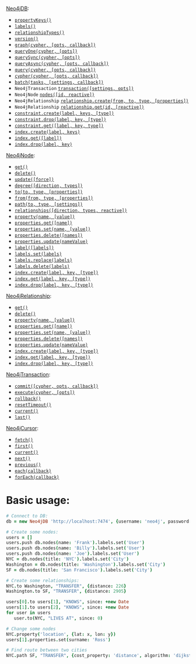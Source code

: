 [Neo4jDB](https://github.com/VeliovGroup/neo4j-fiber/wiki/Neo4jDB-Class):
 - [`propertyKeys()`](https://github.com/VeliovGroup/neo4j-fiber/wiki/Neo4jDB-Class#propertykeys)
 - [`labels()`](https://github.com/VeliovGroup/neo4j-fiber/wiki/Neo4jDB-Class#labels)
 - [`relationshipTypes()`](https://github.com/VeliovGroup/neo4j-fiber/wiki/Neo4jDB-Class#relationshiptypes)
 - [`version()`](https://github.com/VeliovGroup/neo4j-fiber/wiki/Neo4jDB-Class#version)
 - [`graph(cypher, [opts, callback])`](https://github.com/VeliovGroup/neo4j-fiber/wiki/Neo4jDB-Class#graphsettings-opts-callback)
 - [`queryOne(cypher, [opts])`](https://github.com/VeliovGroup/neo4j-fiber/wiki/Neo4jDB-Class#queryonecypher-opts)
 - [`querySync(cypher, [opts])`](https://github.com/VeliovGroup/neo4j-fiber/wiki/Neo4jDB-Class#querysynccypher-opts)
 - [`queryAsync(cypher, [opts, callback])`](https://github.com/VeliovGroup/neo4j-fiber/wiki/Neo4jDB-Class#queryasynccypher-opts-callback)
 - [`query(cypher, [opts, callback])`](https://github.com/VeliovGroup/neo4j-fiber/wiki/Neo4jDB-Class#querysettings-opts-callback)
 - [`cypher(cypher, [opts, callback])`](https://github.com/VeliovGroup/neo4j-fiber/wiki/Neo4jDB-Class#cyphercypher-opts-callback)
 - [`batch(tasks, [settings, callback])`](https://github.com/VeliovGroup/neo4j-fiber/wiki/Neo4jDB-Class#batchtasks-settings-callback)
 - `Neo4jTransaction` [`transaction([settings, opts])`](https://github.com/VeliovGroup/neo4j-fiber/wiki/Neo4jDB-Class#transactionsettings-opts)
 - `Neo4jNode` [`nodes([id, reactive])`](https://github.com/VeliovGroup/neo4j-fiber/wiki/Neo4jDB-Class#nodesid-reactive)
 - `Neo4jRelationship` [`relationship.create(from, to, type, [properties])`](https://github.com/VeliovGroup/neo4j-fiber/wiki/Neo4jDB-Class#relationshipcreatefrom-to-type-properties)
 - `Neo4jRelationship` [`relationship.get(id, [reactive])`](https://github.com/VeliovGroup/neo4j-fiber/wiki/Neo4jDB-Class#relationshipgetid-reactive)
 - [`constraint.create(label, keys, [type])`](https://github.com/VeliovGroup/neo4j-fiber/wiki/Neo4jDB-Class#constraintcreatelabel-keys-type)
 - [`constraint.drop(label, key, [type])`](https://github.com/VeliovGroup/neo4j-fiber/wiki/Neo4jDB-Class#constraintdroplabel-key-type)
 - [`constraint.get([label, key, type])`](https://github.com/VeliovGroup/neo4j-fiber/wiki/Neo4jDB-Class#constraintgetlabel-key-type)
 - [`index.create(label, keys)`](https://github.com/VeliovGroup/neo4j-fiber/wiki/Neo4jDB-Class#indexcreatelabel-keys)
 - [`index.get([label])`](https://github.com/VeliovGroup/neo4j-fiber/wiki/Neo4jDB-Class#indexgetlabel)
 - [`index.drop(label, key)`](https://github.com/VeliovGroup/neo4j-fiber/wiki/Neo4jDB-Class#indexdroplabel-key)

[Neo4jNode](https://github.com/VeliovGroup/neo4j-fiber/wiki/Neo4jNode-Class):
 - [`get()`](https://github.com/VeliovGroup/neo4j-fiber/wiki/Neo4jNode-Class#get)
 - [`delete()`](https://github.com/VeliovGroup/neo4j-fiber/wiki/Neo4jNode-Class#delete)
 - [`update([force])`](https://github.com/VeliovGroup/neo4j-fiber/wiki/Neo4jNode-Class#updateforce)
 - [`degree([direction, types])`](https://github.com/VeliovGroup/neo4j-fiber/wiki/Neo4jNode-Class#degreedirection-types)
 - [`to(to, type, [properties])`](https://github.com/VeliovGroup/neo4j-fiber/wiki/Neo4jNode-Class#toto-type-properties)
 - [`from(from, type, [properties])`](https://github.com/VeliovGroup/neo4j-fiber/wiki/Neo4jNode-Class#fromfrom-type-properties)
 - [`path(to, type, [settings])`](https://github.com/VeliovGroup/neo4j-fiber/wiki/Neo4jNode-Class#pathto-type-settings)
 - [`relationships([direction, types, reactive])`](https://github.com/VeliovGroup/neo4j-fiber/wiki/Neo4jNode-Class#relationshipsdirection-types-reactive)
 - [`property(name, [value])`](https://github.com/VeliovGroup/neo4j-fiber/wiki/Neo4jNode-Class#propertyname-value)
 - [`properties.get([name])`](https://github.com/VeliovGroup/neo4j-fiber/wiki/Neo4jNode-Class#propertiesgetname)
 - [`properties.set(name, [value])`](https://github.com/VeliovGroup/neo4j-fiber/wiki/Neo4jNode-Class#propertiessetname-value)
 - [`properties.delete([names])`](https://github.com/VeliovGroup/neo4j-fiber/wiki/Neo4jNode-Class#propertiesdeletenames)
 - [`properties.update(nameValue)`](https://github.com/VeliovGroup/neo4j-fiber/wiki/Neo4jNode-Class#propertiesupdatenamevalue)
 - [`label([labels])`](https://github.com/VeliovGroup/neo4j-fiber/wiki/Neo4jNode-Class#labellabels)
 - [`labels.set(labels)`](https://github.com/VeliovGroup/neo4j-fiber/wiki/Neo4jNode-Class#labelssetlabels)
 - [`labels.replace(labels)`](https://github.com/VeliovGroup/neo4j-fiber/wiki/Neo4jNode-Class#labelsreplacelabels)
 - [`labels.delete(labels)`](https://github.com/VeliovGroup/neo4j-fiber/wiki/Neo4jNode-Class#labelsdeletelabels)
 - [`index.create(label, key, [type])`](https://github.com/VeliovGroup/neo4j-fiber/wiki/Neo4jNode-Class#indexcreatelabel-key-type)
 - [`index.get(label, key, [type])`](https://github.com/VeliovGroup/neo4j-fiber/wiki/Neo4jNode-Class#indexgetlabel-key-type)
 - [`index.drop(label, key, [type])`](https://github.com/VeliovGroup/neo4j-fiber/wiki/Neo4jNode-Class#indexdroplabel-key-type)

[Neo4jRelationship](https://github.com/VeliovGroup/neo4j-fiber/wiki/Neo4jRelationship-Class):
 - [`get()`](https://github.com/VeliovGroup/neo4j-fiber/wiki/Neo4jRelationship-Class#get)
 - [`delete()`](https://github.com/VeliovGroup/neo4j-fiber/wiki/Neo4jRelationship-Class#delete)
 - [`property(name, [value])`](https://github.com/VeliovGroup/neo4j-fiber/wiki/Neo4jRelationship-Class#propertyname-value)
 - [`properties.get([name])`](https://github.com/VeliovGroup/neo4j-fiber/wiki/Neo4jRelationship-Class#propertiesgetname)
 - [`properties.set(name, [value])`](https://github.com/VeliovGroup/neo4j-fiber/wiki/Neo4jRelationship-Class#propertiessetname-value)
 - [`properties.delete([names])`](https://github.com/VeliovGroup/neo4j-fiber/wiki/Neo4jRelationship-Class#propertiesdeletenames)
 - [`properties.update(nameValue)`](https://github.com/VeliovGroup/neo4j-fiber/wiki/Neo4jRelationship-Class#propertiesupdatenamevalue)
 - [`index.create(label, key, [type])`](https://github.com/VeliovGroup/neo4j-fiber/wiki/Neo4jRelationship-Class#indexcreatelabel-key-type)
 - [`index.get(label, key, [type])`](https://github.com/VeliovGroup/neo4j-fiber/wiki/Neo4jRelationship-Class#indexgetlabel-key-type)
 - [`index.drop(label, key, [type])`](https://github.com/VeliovGroup/neo4j-fiber/wiki/Neo4jRelationship-Class#indexdroplabel-key-type)

[Neo4jTransaction](https://github.com/VeliovGroup/neo4j-fiber/wiki/Neo4jTransaction-Class):
 - [`commit([cypher, opts, callback])`](https://github.com/VeliovGroup/neo4j-fiber/wiki/Neo4jTransaction-Class#commitsettings-opts-callback)
 - [`execute(cypher, [opts])`](https://github.com/VeliovGroup/neo4j-fiber/wiki/Neo4jTransaction-Class#executesettings-opts)
 - [`rollback()`](https://github.com/VeliovGroup/neo4j-fiber/wiki/Neo4jTransaction-Class#rollback)
 - [`resetTimeout()`](https://github.com/VeliovGroup/neo4j-fiber/wiki/Neo4jTransaction-Class#resettimeout)
 - [`current()`](https://github.com/VeliovGroup/neo4j-fiber/wiki/Neo4jTransaction-Class#current)
 - [`last()`](https://github.com/VeliovGroup/neo4j-fiber/wiki/Neo4jTransaction-Class#last)

[Neo4jCursor](https://github.com/VeliovGroup/neo4j-fiber/wiki/Neo4jCursor-Class):
 - [`fetch()`](https://github.com/VeliovGroup/neo4j-fiber/wiki/Neo4jCursor-Class#fetch)
 - [`first()`](https://github.com/VeliovGroup/neo4j-fiber/wiki/Neo4jCursor-Class#first)
 - [`current()`](https://github.com/VeliovGroup/neo4j-fiber/wiki/Neo4jCursor-Class#current)
 - [`next()`](https://github.com/VeliovGroup/neo4j-fiber/wiki/Neo4jCursor-Class#next)
 - [`previous()`](https://github.com/VeliovGroup/neo4j-fiber/wiki/Neo4jCursor-Class#previous)
 - [`each(callback)`](https://github.com/VeliovGroup/neo4j-fiber/wiki/Neo4jCursor-Class#eachcallback)
 - [`forEach(callback)`](https://github.com/VeliovGroup/neo4j-fiber/wiki/Neo4jCursor-Class#foreachcallback)

Basic usage:
=====
```coffee
# Connect to DB:
db = new Neo4jDB 'http://localhost:7474', {username: 'neo4j', password: '1234'}

# Create some nodes:
users = []
users.push db.nodes(name: 'Frank').labels.set('User')
users.push db.nodes(name: 'Billy').labels.set('User')
users.push db.nodes(name: 'Joe').labels.set('User')
NYC = db.nodes(title: 'NYC').labels.set('City')
Washington = db.nodes(title: 'Washington').labels.set('City')
SF = db.nodes(title: 'San Francisco').labels.set('City')

# Create some relationships:
NYC.to Washington, "TRANSFER", {distance: 226}
Washington.to SF, "TRANSFER", {distance: 2905}

users[0].to users[1], "KNOWS", since: +new Date
users[1].to users[2], "KNOWS", since: +new Date
for user in users
   user.to(NYC, "LIVES AT", since: 0)

# Change some nodes
NYC.property('location', {lat: x, lon: y})
users[1].properties.set(surname: 'Ross')

# Find route between two cities
NYC.path SF, "TRANSFER", {cost_property: 'distance', algorithm: 'dijkstra'}
```